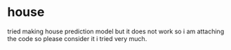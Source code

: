 # house
tried making house prediction model but it does not work so i  am attaching the code so please consider it i tried very much.
